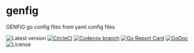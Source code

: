 # genfig
GENFIG go config files from yaml config files

![Latest version](https://img.shields.io/github/tag/theliebeskind/go-genfig.svg?label=latest)
[![CircleCI](https://img.shields.io/circleci/build/gh/theliebeskind/go-genfig/develop.svg?logo=circleci)](https://circleci.com/gh/theliebeskind/go-genfig/tree/develop)
[![Codecov branch](https://codecov.io/gh/theliebeskind/go-genfig/branch/develop/graphs/badge.svg)](https://codecov.io/gh/theliebeskind/go-genfig/branch/develop)
[![Go Report Card](https://goreportcard.com/badge/github.com/theliebeskind/go-genfig)](https://goreportcard.com/report/github.com/theliebeskind/go-genfig)
[![GoDoc](https://godoc.org/github.com/theliebeskind/go-genfig?status.svg)](https://godoc.org/github.com/theliebeskind/go-genfig)
![License](https://img.shields.io/github/license/theliebeskind/go-genfig.svg)